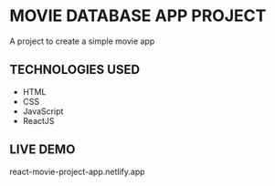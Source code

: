 # MOVIE DATABASE APP PROJECT
A project to create a simple movie app

## TECHNOLOGIES USED
* HTML
* CSS
* JavaScript
* ReactJS

## LIVE DEMO 
react-movie-project-app.netlify.app 

